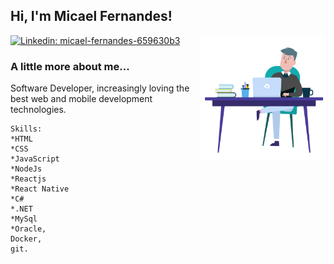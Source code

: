 <h2> Hi, I'm Micael Fernandes!</h2>
<img align='right' src="https://github.com/GileardeFernandes/GileardeFernandes/blob/master/assets/animation-programming.gif" width="200">

[![Linkedin: micael-fernandes-659630b3](https://img.shields.io/badge/-micaelfernandes-blue?style=flat-square&logo=Linkedin&logoColor=white&link=https://www.linkedin.com/in/micael-fernandes-659630b3/)](https://www.linkedin.com/in/micael-fernandes-659630b3/)



### A little more about me...  
Software Developer, increasingly loving the best web and mobile development technologies.

```
Skills:
*HTML
*CSS
*JavaScript
*NodeJs
*Reactjs
*React Native
*C#
*.NET
*MySql
*Oracle,
Docker,
git.
```
